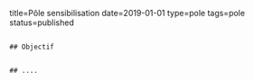 title=Pôle sensibilisation
date=2019-01-01
type=pole
tags=pole
status=published
~~~~~~

## Objectif


## ....